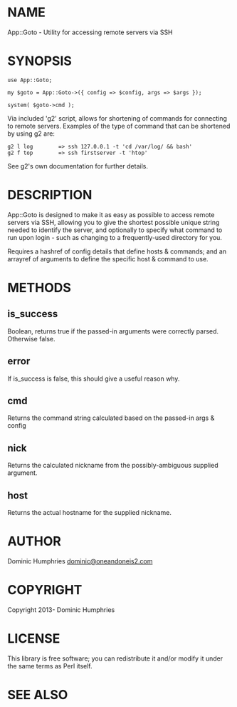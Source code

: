 # NAME

App::Goto - Utility for accessing remote servers via SSH

# SYNOPSIS

    use App::Goto;

    my $goto = App::Goto->({ config => $config, args => $args });

    system( $goto->cmd );

Via included 'g2' script, allows for shortening of commands for connecting
to remote servers. Examples of the type of command that can be shortened
by using g2 are:

    g2 l log        => ssh 127.0.0.1 -t 'cd /var/log/ && bash'
    g2 f top        => ssh firstserver -t 'htop'

See g2's own documentation for further details.

# DESCRIPTION

App::Goto is designed to make it as easy as possible to access remote servers
via SSH, allowing you to give the shortest possible unique string needed to
identify the server, and optionally to specify what command to run upon login -
such as changing to a frequently-used directory for you.

Requires a hashref of config details that define hosts & commands;
and an arrayref of arguments to define the specific host & command to use.

# METHODS

## is\_success

Boolean, returns true if the passed-in arguments were correctly parsed.
Otherwise false.

## error

If is\_success is false, this should give a useful reason why.

## cmd

Returns the command string calculated based on the passed-in args & config

## nick

Returns the calculated nickname from the possibly-ambiguous supplied argument.

## host

Returns the actual hostname for the supplied nickname.

# AUTHOR

Dominic Humphries <dominic@oneandoneis2.com>

# COPYRIGHT

Copyright 2013- Dominic Humphries

# LICENSE

This library is free software; you can redistribute it and/or modify
it under the same terms as Perl itself.

# SEE ALSO
